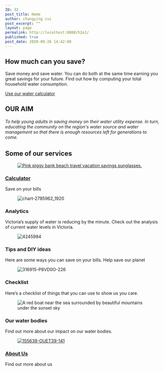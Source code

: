 ```yaml
---
ID: 32
post_title: Home
author: changying cui
post_excerpt: ""
layout: page
permalink: http://localhost:8888/h2o1/
published: true
post_date: 2020-08-26 14:42:08
---
```

<h2>How much can you save?</h2>		
		<p>Save money and save water. You can do both at the same time earning you great savings for your future. Find out how by computing your total household water consumption.</p>		
			<a href="http://localhost:8888/h2o1/calculator/" role="button">
						Use our water calculator
					</a>
			<h2>OUR AIM</h2>		
		<h6>To help young adults in saving money on their water utility expense. In turn, educating the community on the region's water source and water management so that there is enough resources left for generations to come.</h6>		
			<h2>Some of our services</h2>		
			<figure><a href="http://localhost:8888/h2o1/calculator/"><img src="http://localhost:8888/h2o1/wp-content/uploads/elementor/thumbs/3133-scaled-ouo9pwqis4wx6twwprgti9pwj4zgyuacl3eiznr6gw.jpg" title="Pink piggy bank beach travel vacation savings sunglasses." alt="Pink piggy bank beach travel vacation savings sunglasses." /></a></figure><h3><a href="http://localhost:8888/h2o1/calculator/">Calculator</a></h3><p>Save on your bills</p>		
			<figure><img src="http://localhost:8888/h2o1/wp-content/uploads/elementor/thumbs/chart-2785962_1920-oukxub8eoj6qigk5rtlp4snj7i0jmony8vcwbwj88w.jpg" title="chart-2785962_1920" alt="chart-2785962_1920" /></figure><h3>Analytics</h3><p>Victoria’s supply of water is reducing by the minute. Check out the analysis of current water levels in Victoria.</p>		
			<figure><img src="http://localhost:8888/h2o1/wp-content/uploads/elementor/thumbs/4245984-scaled-ous1d5xs8tq1dgpnxkrw6zwosw1fuih1yyrkc7awzk.jpg" title="4245984" alt="4245984" /></figure><h3>Tips and DIY ideas</h3><p>Here are some ways  you can save on your bills.  Help save our planet</p>		
			<figure><img src="http://localhost:8888/h2o1/wp-content/uploads/elementor/thumbs/316915-P8VD0O-226-scaled-oulau97x1brmdwufb3dffpmlj3ktm4dckz8z8ypim8.jpg" title="316915-P8VD0O-226" alt="316915-P8VD0O-226" /></figure><h3>Checklist</h3><p>Here’s a checklist of things that you can use to show us you care.</p>		
			<figure><img src="http://localhost:8888/h2o1/wp-content/uploads/elementor/thumbs/9312-scaled-oulaol8xua0eej2pe57dwn3kmhi67svlgxom3x3y4g.jpg" title="Red boat near the sea surrounded by beautiful mountains under the sunset sky" alt="A red boat near the sea surrounded by beautiful mountains under the sunset sky" /></figure><h3>Our water bodies</h3><p>Find out more about our impact on our water bodies.</p>		
			<figure><a href="http://localhost:8888/h2o1/about-us/"><img src="http://localhost:8888/h2o1/wp-content/uploads/elementor/thumbs/155638-OUET39-141-scaled-oulakq4tqspyo8oryh2lnm7cpgjukljblt4r2yu7pc.jpg" title="155638-OUET39-141" alt="155638-OUET39-141" /></a></figure><h3><a href="http://localhost:8888/h2o1/about-us/">About Us</a></h3><p>Find out more about us</p>